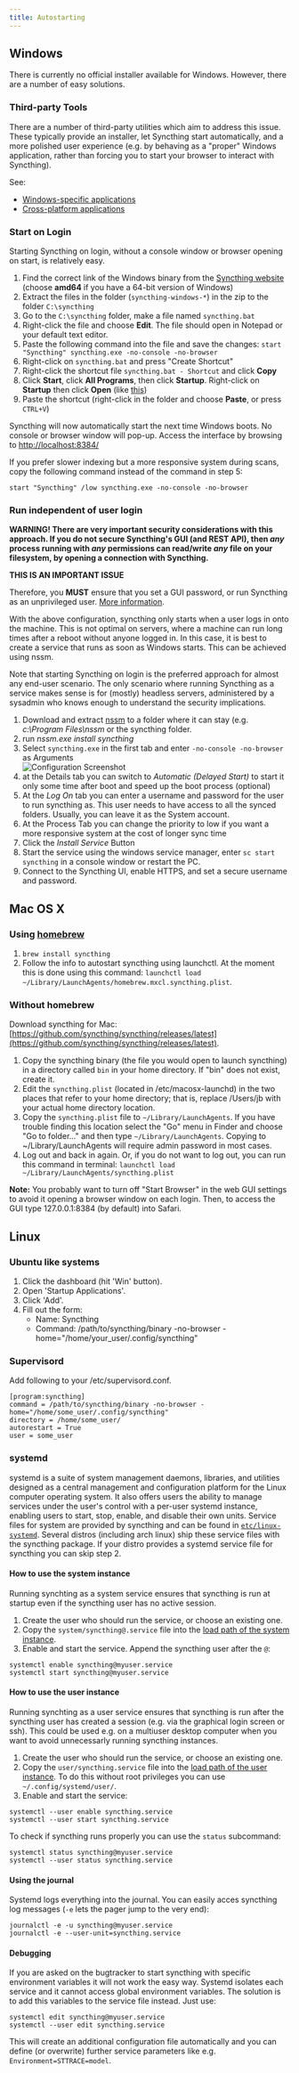 ```yaml
---
title: Autostarting
---
```


## Windows

There is currently no official installer available for Windows. However, there are a number of easy solutions.

### Third-party Tools

There are a number of third-party utilities which aim to address this issue. These typically provide an installer, let Syncthing start automatically, and a more polished user experience (e.g. by behaving as a "proper" Windows application, rather than forcing you to start your browser to interact with Syncthing).

See:
 - [Windows-specific applications](http://docs.syncthing.net/users/contrib.html#windows)
 - [Cross-platform applications](http://docs.syncthing.net/users/contrib.html#cross-platform)

### Start on Login

Starting Syncthing on login, without a console window or browser opening on start, is relatively easy. 

1. Find the correct link of the Windows binary from the [Syncthing website](https://github.com/syncthing/syncthing/releases) (choose **amd64** if you have a 64-bit version of Windows)
2. Extract the files in the folder (`syncthing-windows-*`) in the zip to the folder `C:\syncthing` 
3. Go to the `C:\syncthing` folder, make a file named `syncthing.bat`  
4. Right-click the file and choose **Edit**. The file should open in Notepad or your default text editor.
5. Paste the following command into the file and save the changes:
`start "Syncthing" syncthing.exe -no-console -no-browser`
6. Right-click on `syncthing.bat` and press "Create Shortcut"
7. Right-click the shortcut file `syncthing.bat - Shortcut` and click **Copy**
8. Click **Start**, click **All Programs**, then click **Startup**. Right-click on **Startup** then click **Open** (like [this](http://i.imgur.com/cD9gAlF.png))
9. Paste the shortcut (right-click in the folder and choose **Paste**, or press `CTRL+V`)

Syncthing will now automatically start the next time Windows boots. No console or browser window will pop-up. Access the interface by browsing to [http://localhost:8384/](http://localhost:8384/)
 
If you prefer slower indexing but a more responsive system during scans, copy the following command instead of the command in step 5:

`start "Syncthing" /low syncthing.exe -no-console -no-browser`

### Run independent of user login

**WARNING! There are very important security considerations with this approach. If you do not secure Syncthing's GUI (and REST API), then *any* process running with *any* permissions can read/write *any* file on your filesystem, by opening a connection with Syncthing.**

**THIS IS AN IMPORTANT ISSUE**

Therefore, you **MUST** ensure that you set a GUI password, or run Syncthing as an unprivileged user. [More information](https://forum.syncthing.net/t/windows-autostart-service-or-start-on-login-comments-please).

With the above configuration, syncthing only starts when a user logs in onto the machine. This is not optimal on servers, where a machine can run long times after a reboot without anyone logged in.
In this case, it is best to create a service that runs as soon as Windows starts.
This can be achieved using nssm.

Note that starting Syncthing on login is the preferred approach for almost any end-user scenario. The only scenario where running Syncthing as a service makes sense is for (mostly) headless servers, administered by a sysadmin who knows enough to understand the security implications.

1. Download and extract [nssm](http://nssm.cc/download) to a folder where it can stay (e.g. _c:\Program Files\nssm_ or the syncthing folder.
2. run _nssm.exe install syncthing_
3. Select `syncthing.exe` in the first tab and enter `-no-console -no-browser` as Arguments         
![Configuration Screenshot](http://imgh.us/st1.png)
4. at the Details tab you can switch to _Automatic (Delayed Start)_ to start it only some time after boot and speed up the boot process (optional)
5. At the _Log On_ tab you can enter a username and password for the user to run syncthing as. This user needs to have access to all the synced folders. Usually, you can leave it as the System account.
6. At the Process Tab you can change the priority to low if you want a more responsive system at the cost of longer sync time
7. Click the _Install Service_ Button
8. Start the service using the windows service manager, enter `sc start syncthing` in a console window or restart the PC.
9. Connect to the Syncthing UI, enable HTTPS, and set a secure username and password.


## Mac OS X

### Using [homebrew](http://brew.sh)

1. `brew install syncthing`
2. Follow the info to autostart syncthing using launchctl. At the moment this is done using this command: `launchctl load ~/Library/LaunchAgents/homebrew.mxcl.syncthing.plist`.

### Without homebrew

Download syncthing for Mac: [https://github.com/syncthing/syncthing/releases/latest](https://github.com/syncthing/syncthing/releases/latest). 

1. Copy the syncthing binary (the file you would open to launch syncthing) in a directory called `bin` in your home directory. If "bin" does not exist, create it.   
2. Edit the `syncthing.plist` (located in /etc/macosx-launchd) in the two places that refer to your home directory; that is, replace /Users/jb with your actual home directory location.   
3. Copy the `syncthing.plist` file to `~/Library/LaunchAgents`. If you have trouble finding this location select the "Go" menu in Finder and choose "Go to folder..." and then type `~/Library/LaunchAgents`. Copying to ~/Library/LaunchAgents will require admin password in most cases.   
4. Log out and back in again. Or, if you do not want to log out, you can run this command in terminal: 
`launchctl load ~/Library/LaunchAgents/syncthing.plist`

**Note:** You probably want to turn off "Start Browser" in the web GUI settings to avoid it opening a browser window on each login. Then, to access the GUI type 127.0.0.1:8384 (by default) into Safari.

## Linux
### Ubuntu like systems

1. Click the dashboard (hit 'Win' button).
2. Open 'Startup Applications'.
3. Click 'Add'.
4. Fill out the form:
    * Name: Syncthing
    * Command: /path/to/syncthing/binary -no-browser -home="/home/your_user/.config/syncthing"

### Supervisord
Add following to your /etc/supervisord.conf.

    [program:syncthing]
    command = /path/to/syncthing/binary -no-browser -home="/home/some_user/.config/syncthing"
    directory = /home/some_user/
    autorestart = True
    user = some_user

### systemd

systemd is a suite of system management daemons, libraries, and utilities designed as a central management and configuration platform for the Linux computer operating system. It also offers users the ability to manage services under the user's control with a per-user systemd instance, enabling users to start, stop, enable, and disable their own units. Service files for system are provided by syncthing and can be found in [`etc/linux-systemd`](https://github.com/syncthing/syncthing/tree/master/etc/linux-systemd). Several distros (including arch linux) ship these service files with the syncthing package. If your distro provides a systemd service file for syncthing you can skip step 2.

#### How to use the system instance 

Running synchting as a system service ensures that syncthing is run at startup even if the syncthing user has no active session.

1. Create the user who should run the service, or choose an existing one.
2. Copy the `system/syncthing@.service` file into the [load path of the system instance](http://www.freedesktop.org/software/systemd/man/systemd.unit.html#Unit%20Load%20Path).
3. Enable and start the service. Append the syncthing user after the `@`: 

```
systemctl enable syncthing@myuser.service
systemctl start syncthing@myuser.service
```

#### How to use the user instance

Running synchting as a user service ensures that syncthing is run after the syncthing user has created a session (e.g. via the graphical login screen or ssh). This could be used e.g. on a multiuser desktop computer when you want to avoid unnecessarly running syncthing instances.

1. Create the user who should run the service, or choose an existing one.
2. Copy the `user/syncthing.service` file into the [load path of the user instance](http://www.freedesktop.org/software/systemd/man/systemd.unit.html#Unit%20Load%20Path). To do this without root privileges you can use `~/.config/systemd/user/`.
3. Enable and start the service: 

```
systemctl --user enable syncthing.service
systemctl --user start syncthing.service
```

To check if syncthing runs properly you can use the `status` subcommand: 

```
systemctl status syncthing@myuser.service
systemctl --user status syncthing.service
```

#### Using the journal

Systemd logs everything into the journal. You can easily acces syncthing log messages (`-e` lets the pager jump to the very end):

```
journalctl -e -u syncthing@myuser.service
journalctl -e --user-unit=syncthing.service
```

#### Debugging

If you are asked on the bugtracker to start syncthing with specific environment variables it will not work the easy way. Systemd isolates each service and it cannot access global environment variables. The solution is to add this variables to the service file instead. Just use:

```
systemctl edit syncthing@myuser.service  
systemctl --user edit syncthing.service
```

This will create an additional configuration file automatically and you can define (or overwrite) further service parameters like e.g. `Environment=STTRACE=model`.
